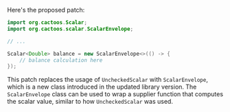 Here's the proposed patch:

```java
import org.cactoos.Scalar;
import org.cactoos.scalar.ScalarEnvelope;

// ...

Scalar<Double> balance = new ScalarEnvelope<>(() -> {
    // balance calculation here
});
```

This patch replaces the usage of `UncheckedScalar` with `ScalarEnvelope`, which is a new class introduced in the updated library version. The `ScalarEnvelope` class can be used to wrap a supplier function that computes the scalar value, similar to how `UncheckedScalar` was used.